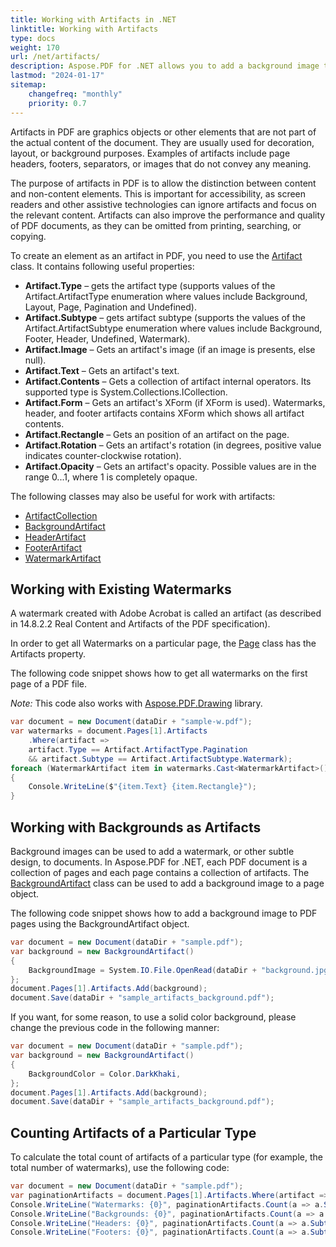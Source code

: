 ```yaml
---
title: Working with Artifacts in .NET
linktitle: Working with Artifacts
type: docs
weight: 170
url: /net/artifacts/
description: Aspose.PDF for .NET allows you to add a background image to PDF pages, and get each watermark using Artifact class.
lastmod: "2024-01-17"
sitemap:
    changefreq: "monthly"
    priority: 0.7
---
```

<script type="application/ld+json">
{
    "@context": "https://schema.org",
    "@type": "TechArticle",
    "headline": "Working with Artifacts in .NET",
    "alternativeHeadline": "Artifacts in PDF document",
    "author": {
        "@type": "Person",
        "name":"Anastasiia Holub",
        "givenName": "Anastasiia",
        "familyName": "Holub",
        "url":"https://www.linkedin.com/in/anastasiia-holub-750430225/"
    },
    "genre": "pdf document generation",
    "keywords": "pdf, c#, artifacts in pdf",
    "wordcount": "302",
    "proficiencyLevel":"Beginner",
    "publisher": {
        "@type": "Organization",
        "name": "Aspose.PDF Doc Team",
        "url": "https://products.aspose.com/pdf",
        "logo": "https://www.aspose.cloud/templates/aspose/img/products/pdf/aspose_pdf-for-net.svg",
        "alternateName": "Aspose",
        "sameAs": [
            "https://facebook.com/aspose.pdf/",
            "https://twitter.com/asposepdf",
            "https://www.youtube.com/channel/UCmV9sEg_QWYPi6BJJs7ELOg/featured",
            "https://www.linkedin.com/company/aspose",
            "https://stackoverflow.com/questions/tagged/aspose",
            "https://aspose.quora.com/",
            "https://aspose.github.io/"
        ],
        "contactPoint": [
            {
                "@type": "ContactPoint",
                "telephone": "+1 903 306 1676",
                "contactType": "sales",
                "areaServed": "US",
                "availableLanguage": "en"
            },
            {
                "@type": "ContactPoint",
                "telephone": "+44 141 628 8900",
                "contactType": "sales",
                "areaServed": "GB",
                "availableLanguage": "en"
            },
            {
                "@type": "ContactPoint",
                "telephone": "+61 2 8006 6987",
                "contactType": "sales",
                "areaServed": "AU",
                "availableLanguage": "en"
            }
        ]
    },
    "url": "/net/artifacts/",
    "mainEntityOfPage": {
        "@type": "WebPage",
        "@id": "/net/artifacts/"
    },
    "dateModified": "2022-02-04",
    "description": "Aspose.PDF for .NET allows you to add a background image to PDF pages,  and get each watermark using Artifact class."
}
</script>

Artifacts in PDF are graphics objects or other elements that are not part of the actual content of the document. They are usually used for decoration, layout, or background purposes. Examples of artifacts include page headers, footers, separators, or images that do not convey any meaning.

The purpose of artifacts in PDF is to allow the distinction between content and non-content elements. This is important for accessibility, as screen readers and other assistive technologies can ignore artifacts and focus on the relevant content. Artifacts can also improve the performance and quality of PDF documents, as they can be omitted from printing, searching, or copying.

To create an element as an artifact in PDF, you need to use the [Artifact](https://reference.aspose.com/pdf/net/aspose.pdf/artifact) class.
It contains following useful properties:

- **Artifact.Type** – gets the artifact type (supports values of the Artifact.ArtifactType enumeration where values include Background, Layout, Page, Pagination and Undefined).
- **Artifact.Subtype** – gets artifact subtype (supports the values of the Artifact.ArtifactSubtype enumeration where values include Background, Footer, Header, Undefined, Watermark).
- **Artifact.Image** – Gets an artifact's image (if an image is presents, else null).
- **Artifact.Text** – Gets an artifact's text.
- **Artifact.Contents** – Gets a collection of artifact internal operators. Its supported type is System.Collections.ICollection.
- **Artifact.Form** – Gets an artifact's XForm (if XForm is used). Watermarks, header, and footer artifacts contains XForm which shows all artifact contents.
- **Artifact.Rectangle** – Gets an position of an artifact on the page.
- **Artifact.Rotation** – Gets an artifact's rotation (in degrees, positive value indicates counter-clockwise rotation).
- **Artifact.Opacity** – Gets an artifact's opacity. Possible values are in the range 0...1, where 1 is completely opaque.

The following classes may also be useful for work with artifacts:

- [ArtifactCollection](https://reference.aspose.com/pdf/net/aspose.pdf/artifactcollection)
- [BackgroundArtifact](https://reference.aspose.com/pdf/net/aspose.pdf/backgroundartifact/)
- [HeaderArtifact](https://reference.aspose.com/pdf/net/aspose.pdf/headerartifact/)
- [FooterArtifact](https://reference.aspose.com/pdf/net/aspose.pdf/footerartifact/)
- [WatermarkArtifact](https://reference.aspose.com/pdf/net/aspose.pdf/watermarkartifact/)

## Working with Existing Watermarks

A watermark created with Adobe Acrobat is called an artifact (as described in 14.8.2.2 Real Content and Artifacts of the PDF specification). 

In order to get all Watermarks on a particular page, the [Page](https://reference.aspose.com/pdf/net/aspose.pdf/page) class has the Artifacts property.

The following code snippet shows how to get all watermarks on the first page of a PDF file.

_Note:_ This code also works with [Aspose.PDF.Drawing](/pdf/net/drawing/) library.

```csharp
var document = new Document(dataDir + "sample-w.pdf");
var watermarks = document.Pages[1].Artifacts
    .Where(artifact =>
    artifact.Type == Artifact.ArtifactType.Pagination
    && artifact.Subtype == Artifact.ArtifactSubtype.Watermark);
foreach (WatermarkArtifact item in watermarks.Cast<WatermarkArtifact>())
{
    Console.WriteLine($"{item.Text} {item.Rectangle}");
}
```

## Working with Backgrounds as Artifacts

Background images can be used to add a watermark, or other subtle design, to documents. In Aspose.PDF for .NET, each PDF document is a collection of pages and each page contains a collection of artifacts. The [BackgroundArtifact](https://reference.aspose.com/pdf/net/aspose.pdf/backgroundartifact) class can be used to add a background image to a page object.

The following code snippet shows how to add a background image to PDF pages using the BackgroundArtifact object.

```csharp
var document = new Document(dataDir + "sample.pdf");
var background = new BackgroundArtifact()
{
    BackgroundImage = System.IO.File.OpenRead(dataDir + "background.jpg")
};
document.Pages[1].Artifacts.Add(background);
document.Save(dataDir + "sample_artifacts_background.pdf");
```

If you want, for some reason, to use a solid color background, please change the previous code in the following manner:

```csharp
var document = new Document(dataDir + "sample.pdf");
var background = new BackgroundArtifact()
{
    BackgroundColor = Color.DarkKhaki,
};
document.Pages[1].Artifacts.Add(background);
document.Save(dataDir + "sample_artifacts_background.pdf");
```

## Counting Artifacts of a Particular Type

To calculate the total count of artifacts of a particular type (for example, the total number of watermarks), use the following code:

```csharp
var document = new Document(dataDir + "sample.pdf");
var paginationArtifacts = document.Pages[1].Artifacts.Where(artifact => artifact.Type == Artifact.ArtifactType.Pagination);
Console.WriteLine("Watermarks: {0}", paginationArtifacts.Count(a => a.Subtype == Artifact.ArtifactSubtype.Watermark));
Console.WriteLine("Backgrounds: {0}", paginationArtifacts.Count(a => a.Subtype == Artifact.ArtifactSubtype.Background));
Console.WriteLine("Headers: {0}", paginationArtifacts.Count(a => a.Subtype == Artifact.ArtifactSubtype.Header));
Console.WriteLine("Footers: {0}", paginationArtifacts.Count(a => a.Subtype == Artifact.ArtifactSubtype.Footer));
```

<script type="application/ld+json">
{
    "@context": "http://schema.org",
    "@type": "SoftwareApplication",
    "name": "Aspose.PDF for .NET Library",
    "image": "https://www.aspose.cloud/templates/aspose/img/products/pdf/aspose_pdf-for-net.svg",
    "url": "https://www.aspose.com/",
    "publisher": {
        "@type": "Organization",
        "name": "Aspose.PDF",
        "url": "https://products.aspose.com/pdf",
        "logo": "https://www.aspose.cloud/templates/aspose/img/products/pdf/aspose_pdf-for-net.svg",
        "alternateName": "Aspose",
        "sameAs": [
            "https://facebook.com/aspose.pdf/",
            "https://twitter.com/asposepdf",
            "https://www.youtube.com/channel/UCmV9sEg_QWYPi6BJJs7ELOg/featured",
            "https://www.linkedin.com/company/aspose",
            "https://stackoverflow.com/questions/tagged/aspose",
            "https://aspose.quora.com/",
            "https://aspose.github.io/"
        ],
        "contactPoint": [
            {
                "@type": "ContactPoint",
                "telephone": "+1 903 306 1676",
                "contactType": "sales",
                "areaServed": "US",
                "availableLanguage": "en"
            },
            {
                "@type": "ContactPoint",
                "telephone": "+44 141 628 8900",
                "contactType": "sales",
                "areaServed": "GB",
                "availableLanguage": "en"
            },
            {
                "@type": "ContactPoint",
                "telephone": "+61 2 8006 6987",
                "contactType": "sales",
                "areaServed": "AU",
                "availableLanguage": "en"
            }
        ]
    },
    "offers": {
        "@type": "Offer",
        "price": "1199",
        "priceCurrency": "USD"
    },
    "applicationCategory": "PDF Manipulation Library for .NET",
    "downloadUrl": "https://www.nuget.org/packages/Aspose.PDF/",
    "operatingSystem": "Windows, MacOS, Linux",
    "screenshot": "https://docs.aspose.com/pdf/net/create-pdf-document/screenshot.png",
    "softwareVersion": "2022.1",
    "aggregateRating": {
        "@type": "AggregateRating",
        "ratingValue": "5",
        "ratingCount": "16"
    }
}
</script>
